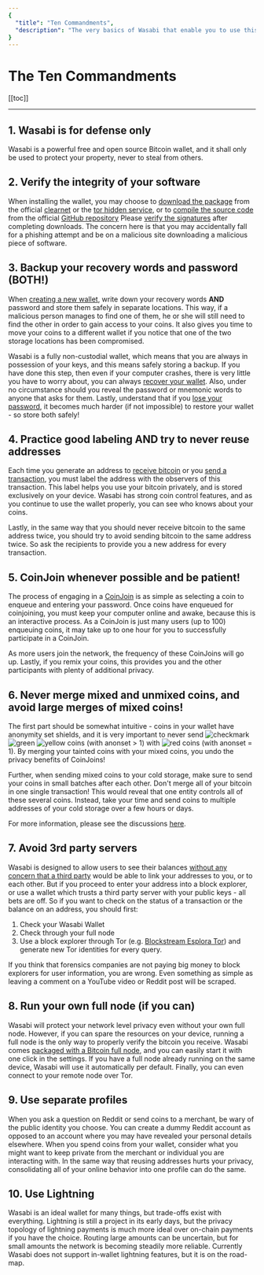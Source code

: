 ```yaml
---
{
  "title": "Ten Commandments",
  "description": "The very basics of Wasabi that enable you to use this powerful tool properly. This is the Wasabi documentation, an archive of knowledge about the open-source, non-custodial and privacy-focused Bitcoin wallet for desktop."
}
---
```


# The Ten Commandments

[[toc]]

---

## 1. Wasabi is for defense only

Wasabi is a powerful free and open source Bitcoin wallet, and it shall only be used to protect your property, never to steal from others.

## 2. Verify the integrity of your software

When installing the wallet, you may choose to [download the package](/using-wasabi/InstallPackage.md) from the official [clearnet](https://wasabiwallet.io) or the [tor hidden service](http://wasabiukrxmkdgve5kynjztuovbg43uxcbcxn6y2okcrsg7gb6jdmbad.onion), or to [compile the source code](/using-wasabi/BuildSource.md) from the official [GitHub repository](https://github.com/zkSNACKs/WalletWasabi)
Please [verify the signatures](/using-wasabi/InstallPackage.md) after completing downloads.
The concern here is that you may accidentally fall for a phishing attempt and be on a malicious site downloading a malicious piece of software.

## 3. Backup your recovery words and password (BOTH!)

When [creating a new wallet](/using-wasabi/WalletGeneration.md), write down your recovery words **AND** password and store them safely in separate locations.
This way, if a malicious person manages to find one of them, he or she will still need to find the other in order to gain access to your coins.
It also gives you time to move your coins to a different wallet if you notice that one of the two storage locations has been compromised.


Wasabi is a fully non-custodial wallet, which means that you are always in possession of your keys, and this means safely storing a backup.
If you have done this step, then even if your computer crashes, there is very little you have to worry about, you can always [recover your wallet](/using-wasabi/WalletRecovery.md).
Also, under no circumstance should you reveal the password or mnemonic words to anyone that asks for them.
Lastly, understand that if you [lose your password](/using-wasabi/LostPassword.md), it becomes much harder (if not impossible) to restore your wallet - so store both safely!

## 4. Practice good labeling AND try to never reuse addresses

Each time you generate an address to [receive bitcoin](/using-wasabi/Receive.md) or you [send a transaction](/using-wasabi/Send.md), you must label the address with the observers of this transaction.
This label helps you use your bitcoin privately, and is stored exclusively on your device.
Wasabi has strong coin control features, and as you continue to use the wallet properly, you can see who knows about your coins.

Lastly, in the same way that you should never receive bitcoin to the same address twice, you should try to avoid sending bitcoin to the same address twice.
So ask the recipients to provide you a new address for every transaction.

## 5. CoinJoin whenever possible and be patient!

The process of engaging in a [CoinJoin](/using-wasabi/CoinJoin.md) is as simple as selecting a coin to enqueue and entering your password.
Once coins have enqueued for coinjoining, you must keep your computer online and awake, because this is an interactive process.
As a CoinJoin is just many users (up to 100) enqueuing coins, it may take up to one hour for you to successfully participate in a CoinJoin.

As more users join the network, the frequency of these CoinJoins will go up.
Lastly, if you remix your coins, this provides you and the other participants with plenty of additional privacy.

## 6. Never merge mixed and unmixed coins, and avoid large merges of mixed coins!

The first part should be somewhat intuitive - coins in your wallet have anonymity set shields, and it is very important to never send <img src="/ShieldCheckmark.png" alt="checkmark" class="shield" /> <img src="/ShieldGreen.png" alt="green" class="shield" /> <img src="/ShieldYellow.png" alt="yellow" class="shield" /> coins (with anonset > 1) with <img src="/ShieldRed.png" alt="red" class="shield" /> coins (with anonset = 1).
By merging your tainted coins with your mixed coins, you undo the privacy benefits of CoinJoins!

Further, when sending mixed coins to your cold storage, make sure to send your coins in small batches after each other.
Don't merge all of your bitcoin in one single transaction!
This would reveal that one entity controls all of these several coins.
Instead, take your time and send coins to multiple addresses of your cold storage over a few hours or days.

For more information, please see the discussions [here](https://www.reddit.com/r/WasabiWallet/comments/avxbjy/combining_mixed_coins_privacy_megathread/).

## 7. Avoid 3rd party servers

Wasabi is designed to allow users to see their balances [without any concern that a third party](/why-wasabi/BitcoinPrivacy.html#network-snooping) would be able to link your addresses to you, or to each other.
But if you proceed to enter your address into a block explorer, or use a wallet which trusts a third party server with your public keys - all bets are off.
So if you want to check on the status of a transaction or the balance on an address, you should first:

1. Check your Wasabi Wallet
2. Check through your full node
3. Use a block explorer through Tor (e.g. [Blockstream Esplora Tor](http://explorerzydxu5ecjrkwceayqybizmpjjznk5izmitf2modhcusuqlid.onion/)) and generate new Tor identities for every query.

If you think that forensics companies are not paying big money to block explorers for user information, you are wrong.
Even something as simple as leaving a comment on a YouTube video or Reddit post will be scraped.

## 8. Run your own full node (if you can)

Wasabi will protect your network level privacy even without your own full node.
However, if you can spare the resources on your device, running a full node is the only way to properly verify the bitcoin you receive.
Wasabi comes [packaged with a Bitcoin full node](/using-wasabi/BitcoinFullNode.md), and you can easily start it with one click in the settings.
If you have a full node already running on the same device, Wasabi will use it automatically per default.
Finally, you can even connect to your remote node over Tor.

## 9. Use separate profiles

When you ask a question on Reddit or send coins to a merchant, be wary of the public identity you choose.
You can create a dummy Reddit account as opposed to an account where you may have revealed your personal details elsewhere.
When you spend coins from your wallet, consider what you might want to keep private from the merchant or individual you are interacting with.
In the same way that reusing addresses hurts your privacy, consolidating all of your online behavior into one profile can do the same.

## 10. Use Lightning

Wasabi is an ideal wallet for many things, but trade-offs exist with everything.
Lightning is still a project in its early days, but the privacy topology of lightning payments is much more ideal over on-chain payments if you have the choice.
Routing large amounts can be uncertain, but for small amounts the network is becoming steadily more reliable.
Currently Wasabi does not support in-wallet lightning features, but it is on the road-map.
